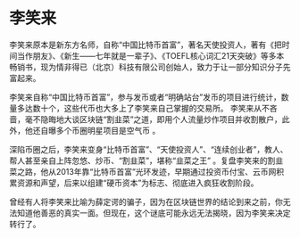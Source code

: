 # 李笑来

李笑来原本是新东方名师，自称“中国比特币首富”，著名天使投资人，著有《把时间当作朋友》、《新生——七年就是一辈子》、《TOEFL核心词汇21天突破》等多本畅销书，现为情非得已（北京）科技有限公司创始人，致力于让一部分知识分子先富起来。

李笑来自称“中国比特币首富”，参与发币或者“明确站台”发币的项目进行统计，数量多达数十个，这些代币也大多上了李笑来自己掌握的交易所。 李笑来从不吝啬，毫不隐晦地大谈区块链“割韭菜”之道，即用个人流量炒作项目并收割散户，此外，他还自曝多个币圈明星项目是空气币 。

深陷币圈之后，李笑来变身“比特币首富”、“天使投资人”、“连续创业者”，教人、帮人甚至亲自上阵忽悠、炒币、“割韭菜”，堪称“韭菜之王”  。复盘李笑来的割韭菜之路，他从2013年靠“比特币首富”光环发迹，早期通过投资币付宝、云币网积累资源和声望，后来以组建“硬币资本”为标志、彻底进入疯狂收割阶段。

曾经有人将李笑来比喻为薛定谔的骗子，因为在区块链世界的结论到来之前，你无法知道他善恶的真实一面。但现在，这个谜底可能永远无法揭晓，因为李笑来决定转行了。
